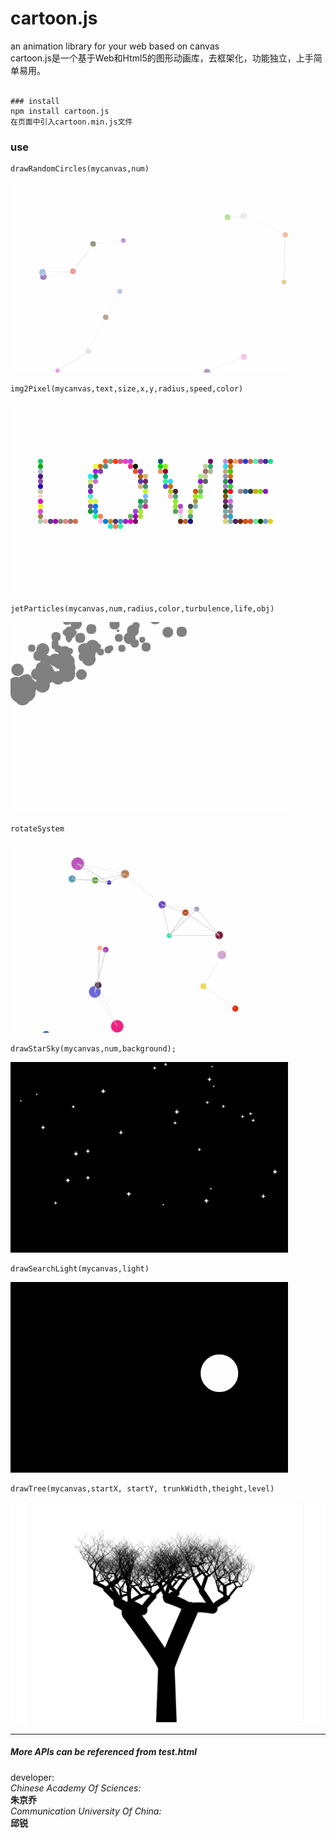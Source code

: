# cartoon.js
an animation library for your web based on canvas</br>
cartoon.js是一个基于Web和Html5的图形动画库，去框架化，功能独立，上手简单易用。</br>
</br>

```
### install
npm install cartoon.js
在页面中引入cartoon.min.js文件
```
### use
```
drawRandomCircles(mycanvas,num)
```
![examples](./examples/randomCircles.gif "example1") 
```
img2Pixel(mycanvas,text,size,x,y,radius,speed,color)
```
![examples](./examples/img2Pixel.gif "example2")

```
jetParticles(mycanvas,num,radius,color,turbulence,life,obj)
```
![examples](./examples/particles.gif "example3")
```
rotateSystem
```
![examples](./examples/rotateSystem.gif "example4")
```
drawStarSky(mycanvas,num,background);
```
![examples](./examples/starsky.gif "example5")
```
drawSearchLight(mycanvas,light)
```
![examples](./examples/searchlight.gif "example6")
```
drawTree(mycanvas,startX, startY, trunkWidth,theight,level)
```
![examples](./examples/tree.png "example7")

---------------------------------------------------
##### More APIs can be referenced from test.html


developer:</br>
	_Chinese Academy Of Sciences:</br>_
	**朱京乔**</br>
	_Communication University Of China:</br>_
	**邱锐**</br>
